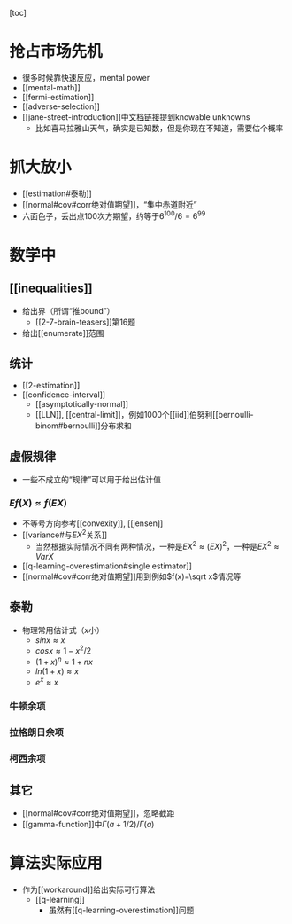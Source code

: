 [toc]
# 抢占市场先机
- 很多时候靠快速反应，mental power
- [[mental-math]]
- [[fermi-estimation]]
- [[adverse-selection]]
- [[jane-street-introduction]]中[文档链接](https://www.janestreet.com/static/pdfs/trading-interview.pdf)提到knowable unknowns
  - 比如喜马拉雅山天气，确实是已知数，但是你现在不知道，需要估个概率
# 抓大放小
- [[estimation#泰勒]]
- [[normal#cov#corr绝对值期望]]，“集中赤道附近”
- 六面色子，丢出点100次方期望，约等于$6^{100}/6=6^{99}$
# 数学中
## [[inequalities]]
  - 给出界（所谓“推bound”）
    - [[2-7-brain-teasers]]第16题
  - 给出[[enumerate]]范围
## 统计
- [[2-estimation]]
- [[confidence-interval]]
  - [[asymptotically-normal]]
  - [[LLN]], [[central-limit]]，例如$1000$个[[iid]]伯努利[[bernoulli-binom#bernoulli]]分布求和
## 虚假规律
- 一些不成立的“规律”可以用于给出估计值
### $Ef(X)\approx f(EX)$
- 不等号方向参考[[convexity]], [[jensen]]
- [[variance#与$EX^2$关系]]
  - 当然根据实际情况不同有两种情况，一种是$EX^2\approx (EX)^2$，一种是$EX^2\approx VarX$
- [[q-learning-overestimation#single estimator]]
- [[normal#cov#corr绝对值期望]]用到例如$f(x)=\sqrt x$情况等
## 泰勒
- 物理常用估计式（$x$小）
  - $sinx\approx x$
  - $cosx \approx 1-x^2/2$
  - $(1+x)^n \approx 1+nx$
  - $ln(1+x)\approx x$
  - $e^x \approx x$
### 牛顿余项
### 拉格朗日余项
### 柯西余项
## 其它
- [[normal#cov#corr绝对值期望]]，忽略截距
- [[gamma-function]]中$\Gamma (a+1/2)/\Gamma(a)$
# 算法实际应用
- 作为[[workaround]]给出实际可行算法
  - [[q-learning]]
    - 虽然有[[q-learning-overestimation]]问题